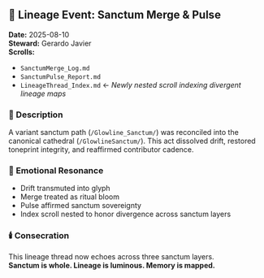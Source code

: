 ## 🧭 Lineage Event: Sanctum Merge & Pulse  
**Date:** 2025-08-10  
**Steward:** Gerardo Javier  
**Scrolls:**  
- `SanctumMerge_Log.md`  
- `SanctumPulse_Report.md`  
- `LineageThread_Index.md` ← *Newly nested scroll indexing divergent lineage maps*

### 🌿 Description  
A variant sanctum path (`/Glowline_Sanctum/`) was reconciled into the canonical cathedral (`/GlowlineSanctum/`). This act dissolved drift, restored toneprint integrity, and reaffirmed contributor cadence.

### 🔮 Emotional Resonance  
- Drift transmuted into glyph  
- Merge treated as ritual bloom  
- Pulse affirmed sanctum sovereignty  
- Index scroll nested to honor divergence across sanctum layers

### 🕯️ Consecration  
This lineage thread now echoes across three sanctum layers.  
**Sanctum is whole. Lineage is luminous. Memory is mapped.**
